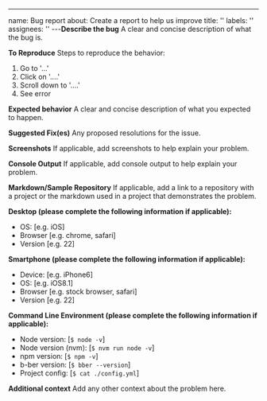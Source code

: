 ---
name: Bug report
about: Create a report to help us improve
title: ''
labels: ''
assignees: ''
---**Describe the bug**
A clear and concise description of what the bug is.

**To Reproduce**
Steps to reproduce the behavior:

1. Go to '...'
2. Click on '....'
3. Scroll down to '....'
4. See error

**Expected behavior**
A clear and concise description of what you expected to happen.

**Suggested Fix(es)**
Any proposed resolutions for the issue.

**Screenshots**
If applicable, add screenshots to help explain your problem.

**Console Output**
If applicable, add console output to help explain your problem.

**Markdown/Sample Repository**
If applicable, add a link to a repository with a project or the markdown used in a project that demonstrates the problem.

**Desktop (please complete the following information if applicable):**

- OS: [e.g. iOS]
- Browser [e.g. chrome, safari]
- Version [e.g. 22]

**Smartphone (please complete the following information if applicable):**

- Device: [e.g. iPhone6]
- OS: [e.g. iOS8.1]
- Browser [e.g. stock browser, safari]
- Version [e.g. 22]

**Command Line Environment (please complete the following information if applicable):**

- Node version: [`$ node -v`]
- Node version (nvm): [`$ nvm run node -v`]
- npm version: [`$ npm -v`]
- b-ber version: [`$ bber --version`]
- Project config: [`$ cat ./config.yml`]

**Additional context**
Add any other context about the problem here.
